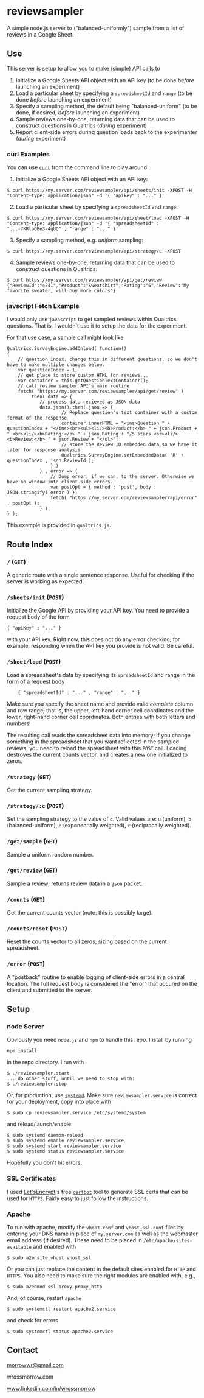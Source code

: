 # reviewsampler

A simple node.js server to ("balanced-uniformly") sample from a list of reviews in a Google Sheet. 

## Use

This server is setup to allow you to make (simple) API calls to 

1. Initialize a Google Sheets API object with an API key (to be done _before_ launching an experiment)
2. Load a particular sheet by specifying a `spreadsheetId` and `range` (to be done _before_ launching an experiment)
3. Specify a sampling method, the default being "balanced-uniform" (to be done, if desired, _before_ launching an experiment)
4. Sample reviews one-by-one, returning data that can be used to construct questions in Qualtrics (_during_ experiment)
5. Report client-side errors during question loads back to the experimenter (_during_ experiment)

### curl Examples

You can use [`curl`](https://curl.haxx.se/) from the command line to play around: 

1. Initialize a Google Sheets API object with an API key: 

```
$ curl https://my.server.com/reviewsampler/api/sheets/init -XPOST -H "Content-type: application/json" -d '{ "apikey" : "..." }'
```

2. Load a particular sheet by specifying a `spreadsheetId` and `range`: 

```
$ curl https://my.server.com/reviewsampler/api/sheet/load -XPOST -H "Content-type: application/json" -d '{ "spreadsheetId" : "...-7KRloOBe3-4qUQ" , "range" : "..." }'
```

3. Specify a sampling method, e.g. _uniform_ sampling: 

```
$ curl https://my.server.com/reviewsampler/api/strategy/u -XPOST
```

4. Sample reviews one-by-one, returning data that can be used to construct questions in Qualtrics: 

```
$ curl https://my.server.com/reviewsampler/api/get/review
{"ReviewId":"4241","Product":"Sweatshirt","Rating":"5","Review":"My favorite sweater, will buy more colors"}
```

### javscript Fetch Example

I would only use `javascript` to get sampled reviews within Qualtrics questions. That is, I wouldn't use it to setup the data for the experiment. 

For that use case, a sample call might look like 

```
Qualtrics.SurveyEngine.addOnload( function()
{
	// question index. change this in different questions, so we don't have to make multiple changes below. 
	var questionIndex = 1;
	// get place to store custom HTML for reviews...
	var container = this.getQuestionTextContainer();
	// call review sampler API's main routine
	fetch( "https://my.server.com/reviewsampler/api/get/review" )
		.then( data => {
			// process data recieved as JSON data
			data.json().then( json => {
					// Replace question's text container with a custom format of the response 
					container.innerHTML = "<ins>Question " + questionIndex + "</ins><br><ul><li/><b>Product:</b> " + json.Product + " <br><li/><b>Rating:</b> " + json.Rating + "/5 stars <br><li/><b>Review:</b> " + json.Review + "</ul>";
					// store the Review ID embedded data so we have it later for response analysis
					Qualtrics.SurveyEngine.setEmbeddedData( 'R' + questionIndex , json.ReviewId );
				} )
			} , error => {
				// Dump error, if we can, to the server. Otherwise we have no window into client-side errors. 
				var postOpt = { method : 'post', body : JSON.stringify( error ) };
				fetch( "https://my.server.com/reviewsampler/api/error" , postOpt );
			} );
} );
```
This example is provided in `qualtrics.js`. 

## Route Index

### `/` (`GET`)

A generic route with a single sentence response. Useful for checking if the server is working as expected. 

### `/sheets/init` (`POST`)

Initialize the Google API by providing your API key. You need to provide a request body of the form 
```
{ "apiKey" : "..." }
``` 
with your API key. Right now, this does not do any error checking; for example, responding when the API key you provide is not valid. Be careful. 

### `/sheet/load` (`POST`)

Load a spreadsheet's data by specifying its `spreadsheetId` and range in the form of a request body
```
	{ "spreadsheetId" : "..." , "range" : "..." }
```
Make sure you specify the sheet name and provide valid _complete_ column and row range; that is, the upper, left-hand corner cell coordinates and the lower, right-hand corner cell coordinates. Both entries with both letters and numbers! 

The resulting call reads the spreadsheet data into memory; if you change something in the spreadsheet that you want reflected in the sampled reviews, you need to reload the spreadsheet with this `POST` call. Loading destroyes the current counts vector, and creates a new one initialized to zeros. 

### `/strategy` (`GET`)

Get the current sampling strategy. 

### `/strategy/:c` (`POST`)

Set the sampling strategy to the value of `c`. Valid values are: `u` (uniform), `b` (balanced-uniform), `e` (exponentially weighted), `r` (reciprocally weighted). 

### `/get/sample` (`GET`)

Sample a uniform random number. 

### `/get/review` (`GET`)

Sample a review; returns review data in a `json` packet. 

### `/counts` (`GET`)

Get the current counts vector (note: this is possibly large). 

### `/counts/reset` (`POST`)

Reset the counts vector to all zeros, sizing based on the current spreadsheet. 

### `/error` (`POST`)

A "postback" routine to enable logging of client-side errors in a central location. The full request body is considered the "error" that occured on the client and submitted to the server. 

## Setup

### node Server

Obviously you need `node.js` and `npm` to handle this repo. Install by running
```
npm install
```
in the repo directory. I run with
```
$ ./reviewsampler.start
... do other stuff, until we need to stop with:
$ ./reviewsampler.stop
```

Or, for production, use [`systemd`](https://www.freedesktop.org/wiki/Software/systemd/). Make sure `reviewsampler.service` is correct for your deployment, copy into place with
```
$ sudo cp reviewsampler.service /etc/systemd/system
```
and reload/launch/enable: 
```
$ sudo systemd daemon-reload
$ sudo systemd enable reviewsampler.service
$ sudo systemd start reviewsampler.service
$ sudo systemd status reviewsampler.service
```
Hopefully you don't hit errors. 

### SSL Certificates

I used [Let'sEncrypt](https://letsencrypt.org/)'s free [`certbot`](https://certbot.eff.org/) tool to generate SSL certs that can be used for `HTTPS`. Fairly easy to just follow the instructions. 

### Apache

To run with apache, modify the `vhost.conf` and `vhost_ssl.conf` files by entering your DNS name in place of `my.server.com` as well as the webmaster email address (if desired). These need to be placed in `/etc/apache/sites-available` and enabled with 

```
$ sudo a2ensite vhost vhost_ssl
```
Or you can just replace the content in the default sites enabled for `HTTP` and `HTTPS`. You also need to make sure the right modules are enabled with, e.g., 

```
$ sudo a2enmod ssl proxy proxy_http
```
And, of course, restart `apache`
```
$ sudo systemctl restart apache2.service
```
and check for errors
```
$ sudo systemctl status apache2.service
```

## Contact

morrowwr@gmail.com

wrossmorrow.com

www.linkedin.com/in/wrossmorrow
